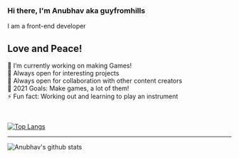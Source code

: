 ### Hi there, I'm Anubhav aka guyfromhills
I am a front-end developer
<br/>

##  Love and Peace! <br/>
🔭 I’m currently working on making Games!<br/>
🌱 Always open for interesting projects <br/>
👯 Always open for collaboration with other content creators <br/>
🥅 2021 Goals: Make games, a lot of them! <br/>
⚡ Fun fact: Working out and learning to play an instrument <br/>
 
 
<br/>
 

 






[![Top Langs](https://github-readme-stats.vercel.app/api/top-langs/?username=guyfromhills&layout=compact)](https://github.com/anuraghazra/github-readme-stats)


---
![Anubhav's github stats](https://github-readme-stats.vercel.app/api?username=guyfromhills&show_icons=true&theme=dracula)

<br/>
<br/>


[Linkedin]:https://www.linkedin.com/in/guyfromhills/ 
[Youtube]:https://www.youtube.com/channel/UCY9wK6W6rzvGNxidxC7Tgiw?view_as=subscriber
[Twitter]:https://twitter.com/guyfromhills
[Instagram]:https://www.instagram.com/guyfromhills/?hl=en



